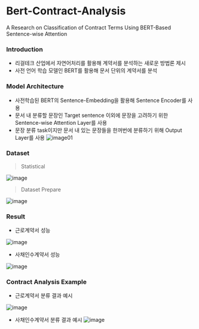 # Bert-Contract-Analysis
A Research on Classification of Contract Terms Using BERT-Based Sentence-wise Attention

### Introduction
- 리걸테크 산업에서 자연어처리를 활용해 계약서를 분석하는 새로운 방법론 제시
- 사전 언어 학습 모델인 BERT를 활용해 문서 단위의 계약서를 분석

### Model Architecture
- 사전학습된 BERT의 Sentence-Embedding을 활용해 Sentence Encoder를 사용
- 문서 내 분류할 문장인 Target sentence 이외에 문장을 고려하기 위한 Sentence-wise Attention Layer를 사용
- 문장 분류 task이지만 문서 내 있는 문장들을 한꺼번에 분류하기 위해 Output Layer를 사용
![image01](https://user-images.githubusercontent.com/37866322/102349036-0b53c780-3fe6-11eb-8ff0-001d3969bd88.png)

### Dataset
> Statistical

![image](https://user-images.githubusercontent.com/37866322/102349685-10654680-3fe7-11eb-867c-c9af74f7f053.png)
> Dataset Prepare

![image](https://user-images.githubusercontent.com/37866322/102350101-ba44d300-3fe7-11eb-8a03-c269a88604f3.png)


### Result
- 근로계약서 성능

![image](https://user-images.githubusercontent.com/37866322/102349879-61753a80-3fe7-11eb-8fb5-48b5284f15f3.png)
- 사채인수계약서 성능

![image](https://user-images.githubusercontent.com/37866322/102350264-fd9f4180-3fe7-11eb-84d5-74351d1fedee.png)

### Contract Analysis Example
- 근로계약서 분류 결과 예시

![image](https://user-images.githubusercontent.com/37866322/102350503-5e2e7e80-3fe8-11eb-880d-37786f35932b.png)

- 사채인수계약서 분류 결과 예시
![image](https://user-images.githubusercontent.com/37866322/102350558-70102180-3fe8-11eb-92e9-185b7ae97bed.png)

